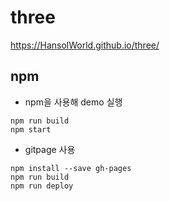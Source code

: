 # three
https://HansolWorld.github.io/three/

## npm
- npm을 사용해 demo 실행
```shell
npm run build
npm start
```
- gitpage 사용
```shell
npm install --save gh-pages
npm run build
npm run deploy
```
